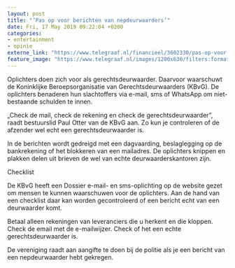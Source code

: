 ```yaml
---
layout: post
title: "’Pas op voor berichten van nepdeurwaarders’"
date: Fri, 17 May 2019 09:22:04 +0200
categories: 
- entertainment 
- opinie 
externe_link: "https://www.telegraaf.nl/financieel/3602330/pas-op-voor-berichten-van-nepdeurwaarders"
feature_image: "https://www.telegraaf.nl/images/1200x630/filters:format(jpeg):quality(80)/cdn-kiosk-api.telegraaf.nl/e8aed6a0-7874-11e9-8488-0218eaf05005.jpg"
---
```


<p class="intro">Oplichters doen zich voor als gerechtsdeurwaarder. Daarvoor waarschuwt de Koninklijke Beroepsorganisatie van Gerechtsdeurwaarders (KBvG). De oplichters benaderen hun slachtoffers via e-mail, sms of WhatsApp om niet-bestaande schulden te innen.</p> <p>„Check de mail, check de rekening en check de gerechtsdeurwaarder”, raadt bestuurslid Paul Otter van de KBvG aan. Zo kun je controleren of de afzender wel echt een gerechtsdeurwaarder is.</p><p>In de berichten wordt gedreigd met een dagvaarding, beslaglegging op de bankrekening of het blokkeren van een mailadres. De oplichters knippen en plakken delen uit brieven de wel van echte deurwaarderskantoren zijn.</p><p>Checklist</p><p>De KBvG heeft een Dossier e-mail- en sms-oplichting op de website gezet om mensen te kunnen waarschuwen voor de oplichters. Aan de hand van een checklist daar kan worden gecontroleerd of een bericht echt van een deurwaarder komt.</p><p>Betaal alleen rekeningen van leveranciers die u herkent en die kloppen.
Check de email met de e-mailwijzer.
Check of het een echte gerechtsdeurwaarder is.</p><p>De vereniging raadt aan aangifte te doen bij de politie als je een bericht van een nepdeurwaarder hebt gekregen.</p>
